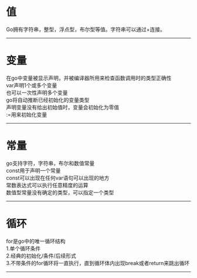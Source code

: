 # 值 
Go拥有字符串，整型，浮点型，布尔型等值。字符串可以通过+连接。 
***  
# 变量 
在go中变量被显示声明，并被编译器所用来检查函数调用时的类型正确性  
var声明1个或多个变量  
也可以一次性声明多个变量  
go将自动推断已经初始化的变量类型  
声明变量没有给出初始值时，变量会初始化为零值  
:=用来初始化变量  
***
# 常量 
go支持字符，字符串，布尔和数值常量  
const用于声明一个常量  
const可以出现在任何var语句可以出现的地方  
常数表达式可以执行任意精度的运算  
数值型常量没有确定的类型，可以指定一个类型 
*****
# 循环 
for是go中的唯一循环结构  
1.单个循环条件  
2.经典的初始化/条件/后续形式     
3.不带条件的for循环将一直执行，直到循环体内出现break或者return来跳出循环 
****





